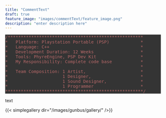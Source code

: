 ```yaml
---
title: "CommentText"
draft: true
feature_image: "images/commentText/feature_image.png"
description: "enter description here"
---
```

<pre style='color:#55cc66;background:#343434;'><span style='color:#b96969; '>/****************************************************</span>
<span style='color:#b96969; '>*   Platform: Playstation Portable (PSP)            *</span>
<span style='color:#b96969; '>*   Language: C++                                   *</span>
<span style='color:#b96969; '>*   Development Duration: 12 Weeks                  *</span>
<span style='color:#b96969; '>*   Tools: PhyreEngine, PSP Dev Kit                 *</span>
<span style='color:#b96969; '>*   My Responsibility: Complete code base           *</span>
<span style='color:#b96969; '>*                                                   *</span>
<span style='color:#b96969; '>*   Team Composition: 1 Artist,                     *</span>
<span style='color:#b96969; '>*                     1 Designer,                   *</span>
<span style='color:#b96969; '>*                     1 Sound Designer,             *</span>
<span style='color:#b96969; '>*                     1 Programmer                  *</span>
<span style='color:#b96969; '>*****************************************************/</span>
</pre>
</pre>

text


{{< simplegallery dir="/images/gunbus/gallery/" />}}